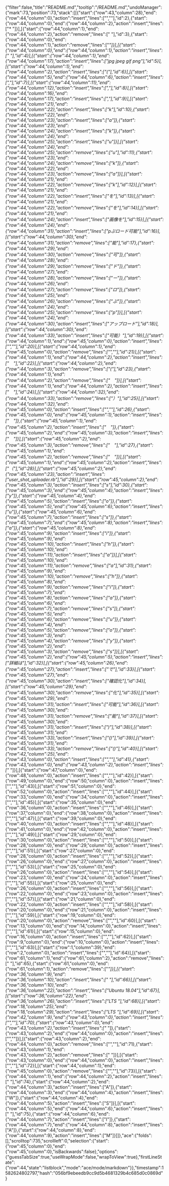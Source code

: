 {"filter":false,"title":"README.md","tooltip":"/README.md","undoManager":{"mark":73,"position":73,"stack":[[{"start":{"row":43,"column":28},"end":{"row":44,"column":0},"action":"insert","lines":["",""],"id":2},{"start":{"row":44,"column":0},"end":{"row":44,"column":2},"action":"insert","lines":["* "]}],[{"start":{"row":44,"column":1},"end":{"row":44,"column":2},"action":"remove","lines":[" "],"id":3},{"start":{"row":44,"column":0},"end":{"row":44,"column":1},"action":"remove","lines":["*"]}],[{"start":{"row":44,"column":0},"end":{"row":44,"column":1},"action":"insert","lines":[" "],"id":4}],[{"start":{"row":44,"column":1},"end":{"row":44,"column":17},"action":"insert","lines":["jpg jpeg gif png"],"id":5}],[{"start":{"row":44,"column":1},"end":{"row":44,"column":2},"action":"insert","lines":["("],"id":6}],[{"start":{"row":44,"column":5},"end":{"row":44,"column":6},"action":"insert","lines":[","],"id":7}],[{"start":{"row":44,"column":11},"end":{"row":44,"column":12},"action":"insert","lines":[","],"id":8}],[{"start":{"row":44,"column":16},"end":{"row":44,"column":17},"action":"insert","lines":[","],"id":9}],[{"start":{"row":44,"column":21},"end":{"row":44,"column":22},"action":"insert","lines":["k"],"id":10},{"start":{"row":44,"column":22},"end":{"row":44,"column":23},"action":"insert","lines":["a"]},{"start":{"row":44,"column":23},"end":{"row":44,"column":24},"action":"insert","lines":["k"]},{"start":{"row":44,"column":24},"end":{"row":44,"column":25},"action":"insert","lines":["u"]}],[{"start":{"row":44,"column":24},"end":{"row":44,"column":25},"action":"remove","lines":["u"],"id":11},{"start":{"row":44,"column":23},"end":{"row":44,"column":24},"action":"remove","lines":["k"]},{"start":{"row":44,"column":22},"end":{"row":44,"column":23},"action":"remove","lines":["a"]}],[{"start":{"row":44,"column":21},"end":{"row":44,"column":22},"action":"remove","lines":["k"],"id":12}],[{"start":{"row":44,"column":21},"end":{"row":44,"column":22},"action":"insert","lines":["を"],"id":13}],[{"start":{"row":44,"column":21},"end":{"row":44,"column":22},"action":"remove","lines":["を"],"id":14}],[{"start":{"row":44,"column":21},"end":{"row":44,"column":24},"action":"insert","lines":["画像を"],"id":15}],[{"start":{"row":44,"column":24},"end":{"row":44,"column":31},"action":"insert","lines":["pぷロード可能"],"id":16}],[{"start":{"row":44,"column":30},"end":{"row":44,"column":31},"action":"remove","lines":["能"],"id":17},{"start":{"row":44,"column":29},"end":{"row":44,"column":30},"action":"remove","lines":["可"]},{"start":{"row":44,"column":28},"end":{"row":44,"column":29},"action":"remove","lines":["ド"]},{"start":{"row":44,"column":27},"end":{"row":44,"column":28},"action":"remove","lines":["ー"]},{"start":{"row":44,"column":26},"end":{"row":44,"column":27},"action":"remove","lines":["ロ"]},{"start":{"row":44,"column":25},"end":{"row":44,"column":26},"action":"remove","lines":["ぷ"]},{"start":{"row":44,"column":24},"end":{"row":44,"column":25},"action":"remove","lines":["p"]}],[{"start":{"row":44,"column":24},"end":{"row":44,"column":30},"action":"insert","lines":["アップロード"],"id":18}],[{"start":{"row":44,"column":30},"end":{"row":44,"column":33},"action":"insert","lines":["可能）"],"id":19}],[{"start":{"row":44,"column":1},"end":{"row":45,"column":0},"action":"insert","lines":["",""],"id":20}],[{"start":{"row":44,"column":1},"end":{"row":45,"column":0},"action":"remove","lines":["",""],"id":21}],[{"start":{"row":44,"column":1},"end":{"row":44,"column":2},"action":"insert","lines":["　"],"id":22}],[{"start":{"row":44,"column":2},"end":{"row":44,"column":3},"action":"remove","lines":["("],"id":23},{"start":{"row":44,"column":1},"end":{"row":44,"column":2},"action":"remove","lines":["　"]}],[{"start":{"row":44,"column":1},"end":{"row":44,"column":2},"action":"insert","lines":["　"],"id":24}],[{"start":{"row":44,"column":32},"end":{"row":44,"column":33},"action":"remove","lines":["）"],"id":25}],[{"start":{"row":44,"column":32},"end":{"row":45,"column":0},"action":"insert","lines":["",""],"id":26},{"start":{"row":45,"column":0},"end":{"row":45,"column":1},"action":"insert","lines":["　"]},{"start":{"row":45,"column":1},"end":{"row":45,"column":2},"action":"insert","lines":["　"]},{"start":{"row":45,"column":2},"end":{"row":45,"column":3},"action":"insert","lines":["　"]}],[{"start":{"row":45,"column":2},"end":{"row":45,"column":3},"action":"remove","lines":["　"],"id":27},{"start":{"row":45,"column":1},"end":{"row":45,"column":2},"action":"remove","lines":["　"]}],[{"start":{"row":45,"column":1},"end":{"row":45,"column":2},"action":"insert","lines":["（"],"id":28}],[{"start":{"row":45,"column":2},"end":{"row":45,"column":23},"action":"insert","lines":["user_shot_uploader.rb"],"id":29}],[{"start":{"row":45,"column":2},"end":{"row":45,"column":3},"action":"insert","lines":["s"],"id":30},{"start":{"row":45,"column":3},"end":{"row":45,"column":4},"action":"insert","lines":["y"]},{"start":{"row":45,"column":4},"end":{"row":45,"column":5},"action":"insert","lines":["o"]},{"start":{"row":45,"column":5},"end":{"row":45,"column":6},"action":"insert","lines":["u"]},{"start":{"row":45,"column":6},"end":{"row":45,"column":7},"action":"insert","lines":["s"]},{"start":{"row":45,"column":7},"end":{"row":45,"column":8},"action":"insert","lines":["a"]},{"start":{"row":45,"column":8},"end":{"row":45,"column":9},"action":"insert","lines":["i"]},{"start":{"row":45,"column":9},"end":{"row":45,"column":10},"action":"insert","lines":["h"]},{"start":{"row":45,"column":10},"end":{"row":45,"column":11},"action":"insert","lines":["a"]}],[{"start":{"row":45,"column":10},"end":{"row":45,"column":11},"action":"remove","lines":["a"],"id":31},{"start":{"row":45,"column":9},"end":{"row":45,"column":10},"action":"remove","lines":["h"]},{"start":{"row":45,"column":8},"end":{"row":45,"column":9},"action":"remove","lines":["i"]},{"start":{"row":45,"column":7},"end":{"row":45,"column":8},"action":"remove","lines":["a"]},{"start":{"row":45,"column":6},"end":{"row":45,"column":7},"action":"remove","lines":["s"]},{"start":{"row":45,"column":5},"end":{"row":45,"column":6},"action":"remove","lines":["u"]},{"start":{"row":45,"column":4},"end":{"row":45,"column":5},"action":"remove","lines":["o"]},{"start":{"row":45,"column":3},"end":{"row":45,"column":4},"action":"remove","lines":["y"]},{"start":{"row":45,"column":2},"end":{"row":45,"column":3},"action":"remove","lines":["s"]}],[{"start":{"row":45,"column":2},"end":{"row":45,"column":5},"action":"insert","lines":["詳細は"],"id":32}],[{"start":{"row":45,"column":26},"end":{"row":45,"column":27},"action":"insert","lines":["で"],"id":33}],[{"start":{"row":45,"column":27},"end":{"row":45,"column":30},"action":"insert","lines":["確認化"],"id":34}],[{"start":{"row":45,"column":29},"end":{"row":45,"column":30},"action":"remove","lines":["化"],"id":35}],[{"start":{"row":45,"column":29},"end":{"row":45,"column":31},"action":"insert","lines":["可能"],"id":36}],[{"start":{"row":45,"column":30},"end":{"row":45,"column":31},"action":"remove","lines":["能"],"id":37}],[{"start":{"row":45,"column":30},"end":{"row":45,"column":31},"action":"insert","lines":[")"],"id":38}],[{"start":{"row":45,"column":31},"end":{"row":45,"column":33},"action":"insert","lines":["()"],"id":39}],[{"start":{"row":45,"column":31},"end":{"row":45,"column":33},"action":"remove","lines":["()"],"id":40}],[{"start":{"row":42,"column":25},"end":{"row":43,"column":0},"action":"insert","lines":["",""],"id":41},{"start":{"row":43,"column":0},"end":{"row":43,"column":2},"action":"insert","lines":["* "]}],[{"start":{"row":47,"column":0},"end":{"row":48,"column":0},"action":"insert","lines":["",""],"id":42}],[{"start":{"row":49,"column":0},"end":{"row":50,"column":0},"action":"insert","lines":["",""],"id":43}],[{"start":{"row":51,"column":0},"end":{"row":52,"column":0},"action":"insert","lines":["",""],"id":44}],[{"start":{"row":33,"column":0},"end":{"row":34,"column":0},"action":"insert","lines":["",""],"id":45}],[{"start":{"row":35,"column":0},"end":{"row":36,"column":0},"action":"insert","lines":["",""],"id":46}],[{"start":{"row":37,"column":0},"end":{"row":38,"column":0},"action":"insert","lines":["",""],"id":47}],[{"start":{"row":39,"column":0},"end":{"row":40,"column":0},"action":"insert","lines":["",""],"id":48}],[{"start":{"row":41,"column":0},"end":{"row":42,"column":0},"action":"insert","lines":["",""],"id":49}],[{"start":{"row":29,"column":0},"end":{"row":30,"column":0},"action":"insert","lines":["",""],"id":50}],[{"start":{"row":28,"column":0},"end":{"row":29,"column":0},"action":"insert","lines":["",""],"id":51}],[{"start":{"row":27,"column":0},"end":{"row":28,"column":0},"action":"insert","lines":["",""],"id":52}],[{"start":{"row":26,"column":0},"end":{"row":27,"column":0},"action":"insert","lines":["",""],"id":53}],[{"start":{"row":25,"column":0},"end":{"row":26,"column":0},"action":"insert","lines":["",""],"id":54}],[{"start":{"row":23,"column":0},"end":{"row":24,"column":0},"action":"insert","lines":["",""],"id":55}],[{"start":{"row":25,"column":0},"end":{"row":26,"column":0},"action":"insert","lines":["",""],"id":56}],[{"start":{"row":22,"column":0},"end":{"row":23,"column":0},"action":"insert","lines":["",""],"id":57}],[{"start":{"row":21,"column":0},"end":{"row":22,"column":0},"action":"insert","lines":["",""],"id":58}],[{"start":{"row":20,"column":0},"end":{"row":21,"column":0},"action":"insert","lines":["",""],"id":59}],[{"start":{"row":19,"column":0},"end":{"row":20,"column":0},"action":"remove","lines":["",""],"id":60}],[{"start":{"row":13,"column":0},"end":{"row":14,"column":0},"action":"insert","lines":["",""],"id":61}],[{"start":{"row":15,"column":0},"end":{"row":16,"column":0},"action":"insert","lines":["",""],"id":62}],[{"start":{"row":9,"column":0},"end":{"row":10,"column":0},"action":"insert","lines":["",""],"id":63}],[{"start":{"row":1,"column":39},"end":{"row":2,"column":0},"action":"insert","lines":["",""],"id":64}],[{"start":{"row":61,"column":1},"end":{"row":61,"column":2},"action":"remove","lines":[" "],"id":65},{"start":{"row":61,"column":0},"end":{"row":61,"column":1},"action":"remove","lines":["*"]}],[{"start":{"row":36,"column":9},"end":{"row":36,"column":10},"action":"insert","lines":[" "],"id":66}],[{"start":{"row":36,"column":10},"end":{"row":36,"column":22},"action":"insert","lines":["Ubuntu 18.04"],"id":67}],[{"start":{"row":36,"column":22},"end":{"row":36,"column":26},"action":"insert","lines":["LTS "],"id":68}],[{"start":{"row":18,"column":25},"end":{"row":18,"column":29},"action":"insert","lines":["LTS "],"id":69}],[{"start":{"row":42,"column":9},"end":{"row":43,"column":0},"action":"insert","lines":["",""],"id":70},{"start":{"row":43,"column":0},"end":{"row":43,"column":2},"action":"insert","lines":["* "]},{"start":{"row":43,"column":2},"end":{"row":44,"column":0},"action":"insert","lines":["",""]}],[{"start":{"row":43,"column":2},"end":{"row":44,"column":0},"action":"remove","lines":["",""],"id":71},{"start":{"row":43,"column":1},"end":{"row":43,"column":2},"action":"remove","lines":[" "]}],[{"start":{"row":43,"column":0},"end":{"row":44,"column":0},"action":"insert","lines":["",""],"id":72}],[{"start":{"row":44,"column":1},"end":{"row":45,"column":0},"action":"remove","lines":["",""],"id":73}],[{"start":{"row":44,"column":1},"end":{"row":44,"column":2},"action":"insert","lines":[" "],"id":74},{"start":{"row":44,"column":2},"end":{"row":44,"column":3},"action":"insert","lines":["A"]},{"start":{"row":44,"column":3},"end":{"row":44,"column":4},"action":"insert","lines":["W"]},{"start":{"row":44,"column":4},"end":{"row":44,"column":5},"action":"insert","lines":["S"]}],[{"start":{"row":44,"column":5},"end":{"row":44,"column":6},"action":"insert","lines":[" "],"id":75},{"start":{"row":44,"column":6},"end":{"row":44,"column":7},"action":"insert","lines":["I"]},{"start":{"row":44,"column":7},"end":{"row":44,"column":8},"action":"insert","lines":["A"]},{"start":{"row":44,"column":8},"end":{"row":44,"column":9},"action":"insert","lines":["M"]}]]},"ace":{"folds":[],"scrolltop":735,"scrollleft":0,"selection":{"start":{"row":45,"column":0},"end":{"row":45,"column":0},"isBackwards":false},"options":{"guessTabSize":true,"useWrapMode":false,"wrapToView":true},"firstLineState":{"row":44,"state":"listblock","mode":"ace/mode/markdown"}},"timestamp":1582624802797,"hash":"056bf9ebeedb9cc9d5b4681329b4c685d0c0869d"}